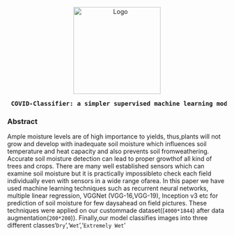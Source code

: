 <p align="center">
  <a href="https://cognopy.vercel.app">
    <img src="https://github.com/xiaowuc2/Soil-moisture-prediction-on-images-usingTransfer-Learning-/blob/main/Assets/8.jpg" alt="Logo" width="200" length="200" >
  </a>
</p>

<p><pre align="center">
<strong> COVID-Classifier: a simpler supervised machine learning model / <a href="https://www.youtube.com/channel/UCX7oe66V8zyFpAJyMfPL9VA">​Code​</a> / <a href="https://www.youtube.com/channel/UCX7oe66V8zyFpAJyMfPL9VA">​Website​</a></pre></p></strong>

### Abstract

Ample moisture levels are of high importance to yields, thus,plants will not grow and develop with inadequate soil moisture which influences soil temperature and heat capacity and also prevents soil fromweathering. Accurate soil moisture detection can lead to proper growthof  all  kind  of  trees  and  crops.  There  are  many  well  established  sensors  which  can  examine  soil  moisture  but  it  is  practically  impossibleto  check  each  field  individually  even  with  sensors  in  a  wide  range  ofarea. In this paper we have used machine learning techniques such as recurrent neural networks, multiple linear regression, VGGNet (VGG-16,VGG-19), Inception v3 etc for prediction of soil moisture for few daysahead  on  field  pictures.  These  techniques  were  applied  on  our  custommade dataset((`4000*1844`) after data augmentation(`200*200`)). Finally,our model classifies images into three different classes‘`Dry`’,‘`Wet`’,‘`Extremely Wet`’
